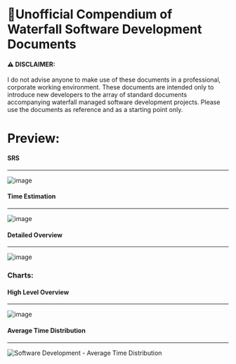 # 🌊Unofficial Compendium of Waterfall Software Development Documents

#### ⚠ DISCLAIMER: 
I do not advise anyone to make use of these documents in a professional, corporate working environment. These documents are intended only to introduce new developers to the array of standard documents accompanying waterfall managed software development projects.
Please use the documents as reference and as a starting point only.

# Preview:

#### **SRS**
---
![image](https://user-images.githubusercontent.com/47085752/81326839-b25ca200-909a-11ea-91cf-074ebf5a5a16.png)

#### **Time Estimation**
---
![image](https://user-images.githubusercontent.com/47085752/81326894-ca342600-909a-11ea-922a-f102cf63b24e.png)

#### **Detailed Overview**
---
![image](https://user-images.githubusercontent.com/47085752/81326975-e46e0400-909a-11ea-8264-31dbbeffcd3f.png)

### Charts:

#### **High Level Overview**
---
![image](https://user-images.githubusercontent.com/47085752/81327117-167f6600-909b-11ea-9d30-a64905e8b4f5.png)

#### **Average Time Distribution**
---
![Software Development - Average Time Distribution](https://user-images.githubusercontent.com/47085752/81327217-3747bb80-909b-11ea-89be-b73c6a3d42cc.png)
